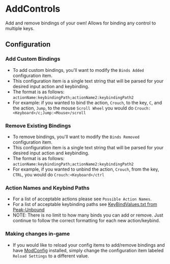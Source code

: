 # AddControls

Add and remove bindings of your own! Allows for binding any control to multiple keys.

## Configuration

### Add Custom Bindings
- To add custom bindings, you'll want to modify the ``Binds Added`` configuration item.
- This configuration item is a single text string that will be parsed for your desired input action and keybinding.
- The format is as follows: ``actionName:keybindingPath;actionName2:keybindingPath2``
- For example: if you wanted to bind the action, ``Crouch``, to the key, ``C``, and the action, ``Jump``, to the mouse ``Scroll Wheel`` you would do ``Crouch:<Keyboard>/c;Jump:<Mouse>/scroll``

### Remove Existing Bindings
- To remove bindings, you'll want to modify the ``Binds Removed`` configuration item.
- This configuration item is a single text string that will be parsed for your desired input action and keybinding.
- The format is as follows: ``actionName:keybindingPath;actionName2:keybindingPath2``
- For example, if you wanted to unbind the action, ``Crouch``, from the key, ``CTRL``, you would do ``Crouch:<Keyboard>/ctrl``

### Action Names and Keybind Paths
- For a list of acceptable actions please see ``Possible Action Names``.
- For a list of acceptable keybinding paths see [KeyBindValues.txt from Peak-Unbound](https://github.com/glarmer/PEAK-Unbound/blob/main/KeyBindValues.txt)
- NOTE: There is no limit to how many binds you can add or remove. Just continue to follow the correct formatting for each new action/keybind.

### Making changes in-game
- If you would like to reload your config items to add/remove bindings and have [ModConfig](https://thunderstore.io/c/peak/p/PEAKModding/ModConfig/) installed, simply change the configuration item labeled ``Reload Settings`` to a different value. 